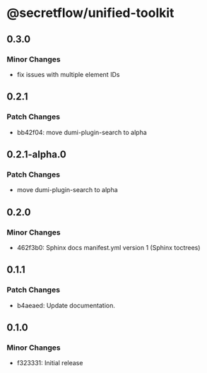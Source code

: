 # @secretflow/unified-toolkit

## 0.3.0

### Minor Changes

- fix issues with multiple element IDs

## 0.2.1

### Patch Changes

- bb42f04: move dumi-plugin-search to alpha

## 0.2.1-alpha.0

### Patch Changes

- move dumi-plugin-search to alpha

## 0.2.0

### Minor Changes

- 462f3b0: Sphinx docs manifest.yml version 1 (Sphinx toctrees)

## 0.1.1

### Patch Changes

- b4aeaed: Update documentation.

## 0.1.0

### Minor Changes

- f323331: Initial release
